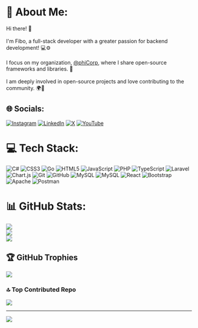 # 💫 About Me:
Hi there! 👋<br><br>I'm Fibo, a full-stack developer with a greater passion for backend development! 💻⚙️<br><br>I focus on my organization, [@phiCorp](https://github.com/phiCorp), where I share open-source frameworks and libraries. 🚀<br><br>I am deeply involved in open-source projects and love contributing to the community. 🌍💬


## 🌐 Socials:
[![Instagram](https://img.shields.io/badge/Instagram-%23E4405F.svg?logo=Instagram&logoColor=white)](https://instagram.com/thephibonacci) [![LinkedIn](https://img.shields.io/badge/LinkedIn-%230077B5.svg?logo=linkedin&logoColor=white)](https://linkedin.com/in/abolfazlfaqani) [![X](https://img.shields.io/badge/X-black.svg?logo=X&logoColor=white)](https://x.com/thephibonacci) [![YouTube](https://img.shields.io/badge/YouTube-%23FF0000.svg?logo=YouTube&logoColor=white)](https://youtube.com/@phicorp) 

# 💻 Tech Stack:
![C#](https://img.shields.io/badge/c%23-%23239120.svg?style=for-the-badge&logo=csharp&logoColor=white) ![CSS3](https://img.shields.io/badge/css3-%231572B6.svg?style=for-the-badge&logo=css3&logoColor=white) ![Go](https://img.shields.io/badge/go-%2300ADD8.svg?style=for-the-badge&logo=go&logoColor=white) ![HTML5](https://img.shields.io/badge/html5-%23E34F26.svg?style=for-the-badge&logo=html5&logoColor=white) ![JavaScript](https://img.shields.io/badge/javascript-%23323330.svg?style=for-the-badge&logo=javascript&logoColor=%23F7DF1E) ![PHP](https://img.shields.io/badge/php-%23777BB4.svg?style=for-the-badge&logo=php&logoColor=white) ![TypeScript](https://img.shields.io/badge/typescript-%23007ACC.svg?style=for-the-badge&logo=typescript&logoColor=white) ![Laravel](https://img.shields.io/badge/laravel-%23FF2D20.svg?style=for-the-badge&logo=laravel&logoColor=white) ![Chart.js](https://img.shields.io/badge/chart.js-F5788D.svg?style=for-the-badge&logo=chart.js&logoColor=white) ![Git](https://img.shields.io/badge/git-%23F05033.svg?style=for-the-badge&logo=git&logoColor=white) ![GitHub](https://img.shields.io/badge/github-%23121011.svg?style=for-the-badge&logo=github&logoColor=white) ![MySQL](https://img.shields.io/badge/mysql-4479A1.svg?style=for-the-badge&logo=mysql&logoColor=white) ![MySQL](https://img.shields.io/badge/mysql-4479A1.svg?style=for-the-badge&logo=mysql&logoColor=white) ![React](https://img.shields.io/badge/react-%2320232a.svg?style=for-the-badge&logo=react&logoColor=%2361DAFB) ![Bootstrap](https://img.shields.io/badge/bootstrap-%238511FA.svg?style=for-the-badge&logo=bootstrap&logoColor=white) ![Apache](https://img.shields.io/badge/apache-%23D42029.svg?style=for-the-badge&logo=apache&logoColor=white) ![Postman](https://img.shields.io/badge/Postman-FF6C37?style=for-the-badge&logo=postman&logoColor=white)
# 📊 GitHub Stats:
![](https://github-readme-stats.vercel.app/api?username=thephibonacci&theme=dark&hide_border=true&include_all_commits=true&count_private=true)<br/>
![](https://github-readme-streak-stats.herokuapp.com/?user=thephibonacci&theme=dark&hide_border=true)<br/>
![](https://github-readme-stats.vercel.app/api/top-langs/?username=thephibonacci&theme=dark&hide_border=true&include_all_commits=true&count_private=true&layout=compact)

## 🏆 GitHub Trophies
![](https://github-profile-trophy.vercel.app/?username=thephibonacci&theme=dark&no-frame=true&no-bg=true&margin-w=4)

### 🔝 Top Contributed Repo
![](https://github-contributor-stats.vercel.app/api?username=thephibonacci&limit=5&theme=dark&combine_all_yearly_contributions=true)

---
[![](https://visitcount.itsvg.in/api?id=thephibonacci&icon=5&color=1)](https://visitcount.itsvg.in)

<!-- Proudly created with GPRM ( https://gprm.itsvg.in ) -->
